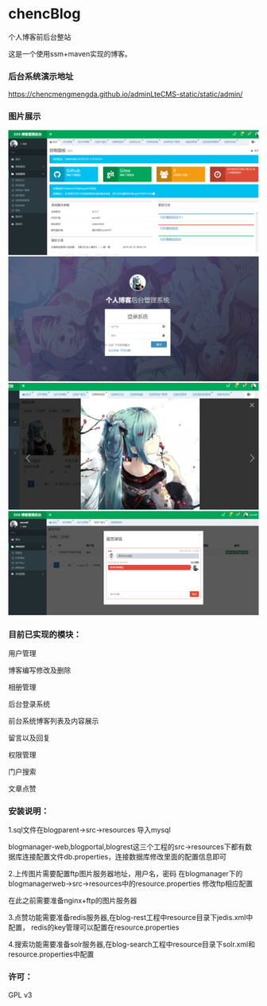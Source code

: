 # chencBlog
个人博客前后台整站

这是一个使用ssm+maven实现的博客。

### 后台系统演示地址
https://chencmengmengda.github.io/adminLteCMS-static/static/admin/

### 图片展示
![首页](https://raw.githubusercontent.com/chenCmengmengda/adminLteCMS-static/master/img-folder/main.png)
![登录](https://raw.githubusercontent.com/chenCmengmengda/adminLteCMS-static/master/img-folder/login.png)
![相册](https://raw.githubusercontent.com/chenCmengmengda/adminLteCMS-static/master/img-folder/photoList.png)
![留言](https://raw.githubusercontent.com/chenCmengmengda/adminLteCMS-static/master/img-folder/message.png)

### 目前已实现的模块： 
用户管理

博客编写修改及删除

相册管理

后台登录系统  

前台系统博客列表及内容展示

留言以及回复

权限管理

门户搜索

文章点赞

### 安装说明：
1.sql文件在blogparent->src->resources
导入mysql

blogmanager-web,blogportal,blogrest这三个工程的src->resources下都有数据库连接配置文件db.properties，连接数据库修改里面的配置信息即可

2.上传图片需要配置ftp图片服务器地址，用户名，密码
在blogmanager下的blogmanagerweb->src->resources中的resource.properties
修改ftp相应配置

在此之前需要准备nginx+ftp的图片服务器

3.点赞功能需要准备redis服务器,在blog-rest工程中resource目录下jedis.xml中配置，
redis的key管理可以配置在resource.properties

4.搜索功能需要准备solr服务器,在blog-search工程中resource目录下solr.xml和
resource.properties中配置

### 许可：
GPL v3

